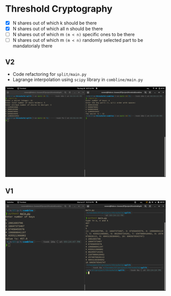 # Threshold Cryptography

 - [x] N shares out of which k should be there
 - [x] N shares out of which all n should be there
 - [ ] N shares out of which m `(m < n)` specific ones to be there
 - [ ] N shares out of which m `(m < n)` randomly selected part to be mandatorialy there

## V2

 - Code refactoring for `split/main.py`
 - Lagrange interpolation using `scipy` library in `combline/main.py`

![output image_v2](img/v2.png)

## V1

![output image_v1](img/v1.png)

